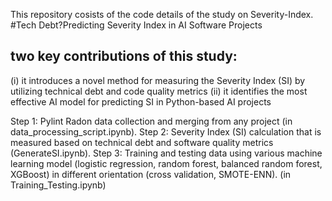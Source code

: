 This repository cosists of the code details of the study on Severity-Index.
#Tech Debt?Predicting Severity Index in AI Software Projects

## two key contributions of this study: 
(i) it introduces a novel method for measuring the Severity Index (SI) by utilizing technical debt and code quality metrics
(ii) it identifies the most effective AI model for predicting SI in Python-based AI projects

Step 1: Pylint Radon data collection and merging from any project (in data_processing_script.ipynb).
Step 2: Severity Index (SI) calculation that is measured based on technical debt and software quality metrics (GenerateSI.ipynb).
Step 3: Training and testing data using various machine learning model (logistic regression, random forest, balanced random forest, XGBoost) in different orientation (cross validation, SMOTE-ENN). (in Training_Testing.ipynb)
